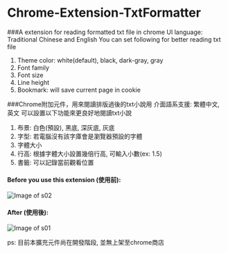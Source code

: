 # Chrome-Extension-TxtFormatter

###A extension for reading formatted txt file in chrome 
UI language: Traditional Chinese and English
You can set following for better reading txt file  
1. Theme color: white(default), black, dark-gray, gray  
2. Font family  
3. Font size  
4. Line height  
5. Bookmark: will save current page in cookie

###Chrome附加元件，用來閱讀排版過後的txt小說用
介面語系支援: 繁體中文, 英文
可以設置以下功能來更良好地閱讀txt小說  
1. 布景: 白色(預設), 黑底, 深灰底, 灰底  
2. 字型: 若電腦沒有該字庫會是瀏覽器預設的字體  
3. 字體大小  
4. 行高: 根據字體大小設置幾倍行高, 可輸入小數(ex: 1.5)  
5. 書籤: 可以記錄當前觀看位置


#### Before you use this extension (使用前):
![Image of s02](http://ms.ntub.edu.tw/~s9736039/imgHub/s02.png)

#### After (使用後):
![Image of s01](http://ms.ntub.edu.tw/~s9736039/imgHub/s01.png)

ps: 目前本擴充元件尚在開發階段, 並無上架至chrome商店

